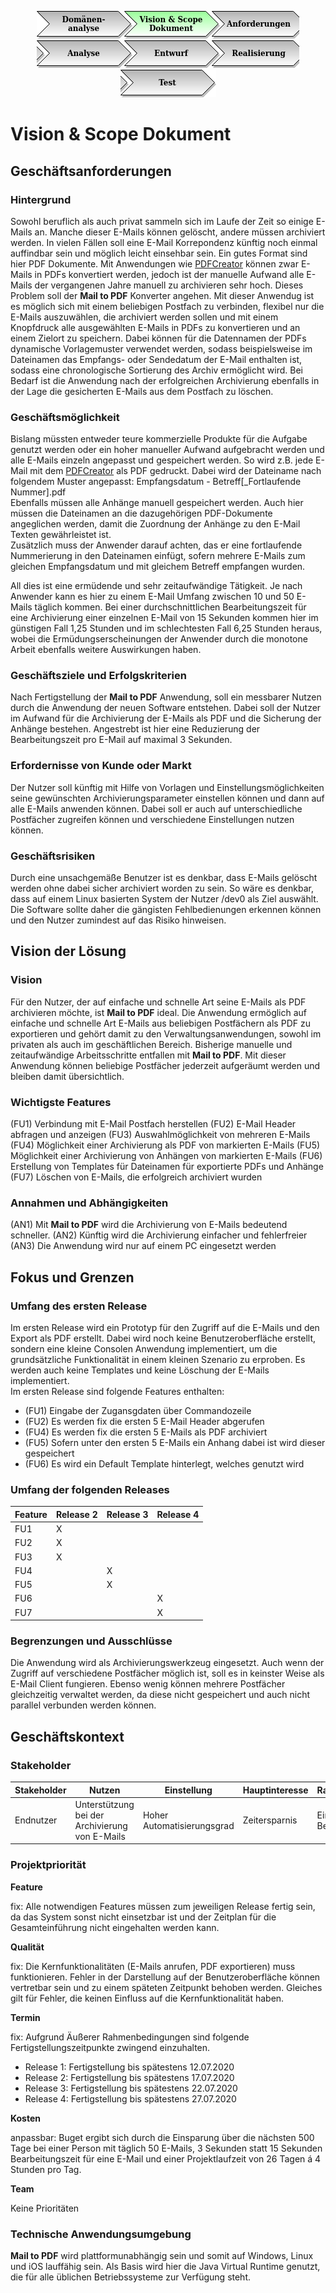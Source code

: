 <p align="center">
<a href="Domaenenanalyse.md"><img src="images/menu_01_inactive.png"></a><a href="Vision-Scope-Dokument.md"><img src="images/menu_02_active.png"></a><a href="Anforderungen.md"><img src="images/menu_03_semi_inactive.png"></a><a href="Analyse.md"><img src="images/menu_04_inactive.png"></a><a href="Entwurf.md"><img src="images/menu_05_inactive.png"></a><a href="Realisierung.md"><img src="images/menu_06_inactive.png"></a><a href="Test.md"><img src="images/menu_07_inactive.png"></a>
</p>

# Vision & Scope Dokument

## Geschäftsanforderungen

### Hintergrund

Sowohl beruflich als auch privat sammeln sich im Laufe der Zeit so einige E-Mails an. Manche dieser E-Mails können 
gelöscht, andere müssen archiviert werden. In vielen Fällen soll eine E-Mail Korrepondenz künftig noch einmal auffindbar
sein und möglich leicht einsehbar sein. Ein gutes Format sind hier PDF Dokumente. Mit Anwendungen wie [PDFCreator](https://www.pdfforge.org/de/pdfcreator)
können zwar E-Mails in PDFs konvertiert werden, jedoch ist der manuelle Aufwand alle E-Mails der vergangenen Jahre
manuell zu archivieren sehr hoch. Dieses Problem soll der **Mail to PDF** Konverter angehen. Mit dieser Anwendug ist es 
möglich sich mit einem beliebigen Postfach zu verbinden, flexibel nur die E-Mails auszuwählen, die archiviert werden 
sollen und mit einem Knopfdruck alle ausgewählten E-Mails in PDFs zu konvertieren und an einem Zielort zu speichern.
Dabei können für die Datennamen der PDFs dynamische Vorlagemuster verwendet werden, sodass beispielsweise im Dateinamen
das Empfangs- oder Sendedatum der E-Mail enthalten ist, sodass eine chronologische Sortierung des Archiv ermöglicht 
wird. Bei Bedarf ist die Anwendung nach der erfolgreichen Archivierung ebenfalls in der Lage die gesicherten E-Mails
aus dem Postfach zu löschen.

### Geschäftsmöglichkeit

Bislang müssten entweder teure kommerzielle Produkte für die Aufgabe genutzt werden oder ein hoher manueller Aufwand
aufgebracht werden und alle E-Mails einzeln angepasst und gespeichert werden. So wird z.B. jede E-Mail mit dem
[PDFCreator](https://www.pdfforge.org/de/pdfcreator) als PDF gedruckt. Dabei wird der Dateiname nach folgendem Muster
angepasst: Empfangsdatum - Betreff[_Fortlaufende Nummer].pdf<br />
Ebenfalls müssen alle Anhänge manuell gespeichert werden. Auch hier müssen die Dateinamen an die dazugehörigen 
PDF-Dokumente angeglichen werden, damit die Zuordnung der Anhänge zu den E-Mail Texten gewährleistet ist.<br />
Zusätzlich muss der Anwender darauf achten, das er eine fortlaufende Nummerierung in den Dateinamen einfügt, sofern
mehrere E-Mails zum gleichen Empfangsdatum und mit gleichem Betreff empfangen wurden.

All dies ist eine ermüdende und sehr zeitaufwändige Tätigkeit. Je nach Anwender kann es hier zu einem E-Mail Umfang 
zwischen 10 und 50 E-Mails täglich kommen. Bei einer durchschnittlichen Bearbeitungszeit für eine Archivierung einer 
einzelnen E-Mail von 15 Sekunden kommen hier im günstigen Fall 1,25 Stunden und im schlechtesten Fall 6,25 Stunden
heraus, wobei die Ermüdungserscheinungen der Anwender durch die monotone Arbeit ebenfalls weitere Auswirkungen haben.  

### Geschäftsziele und Erfolgskriterien

Nach Fertigstellung der **Mail to PDF** Anwendung, soll ein messbarer Nutzen durch die Anwendung der neuen Software 
entstehen. Dabei soll der Nutzer im Aufwand für die Archivierung der E-Mails als PDF und die Sicherung der Anhänge
bestehen. Angestrebt ist hier eine Reduzierung der Bearbeitungszeit pro E-Mail auf maximal 3 Sekunden.  

### Erfordernisse von Kunde oder Markt

Der Nutzer soll künftig mit Hilfe von Vorlagen und Einstellungsmöglichkeiten seine gewünschten Archivierungsparameter 
einstellen können und dann auf alle E-Mails anwenden können. Dabei soll er auch auf unterschiedliche Postfächer
zugreifen können und verschiedene Einstellungen nutzen können. 

### Geschäftsrisiken

Durch eine unsachgemäße Benutzer ist es denkbar, dass E-Mails gelöscht werden ohne dabei sicher archiviert worden zu 
sein. So wäre es denkbar, dass auf einem Linux basierten System der Nutzer /dev0 als Ziel auswählt. Die Software
sollte daher die gängisten Fehlbedienungen erkennen können und den Nutzer zumindest auf das Risiko hinweisen.

## Vision der Lösung

### Vision

Für den Nutzer, der auf einfache und schnelle Art seine E-Mails als PDF archivieren möchte, ist **Mail to PDF** ideal.
Die Anwendung ermöglich auf einfache und schnelle Art E-Mails aus beliebigen Postfächern als PDF zu exportieren und
gehört damit zu den Verwaltungsanwendungen, sowohl im privaten als auch im geschäftlichen Bereich. Bisherige manuelle
und zeitaufwändige Arbeitsschritte entfallen mit **Mail to PDF**. Mit dieser Anwendung können beliebige Postfächer
jederzeit aufgeräumt werden und bleiben damit übersichtlich.

### Wichtigste Features

(FU1) Verbindung mit E-Mail Postfach herstellen
(FU2) E-Mail Header abfragen und anzeigen
(FU3) Auswahlmöglichkeit von mehreren E-Mails
(FU4) Möglichkeit einer Archivierung als PDF von markierten E-Mails
(FU5) Möglichkeit einer Archivierung von Anhängen von markierten E-Mails
(FU6) Erstellung von Templates für Dateinamen für exportierte PDFs und Anhänge
(FU7) Löschen von E-Mails, die erfolgreich archiviert wurden

### Annahmen und Abhängigkeiten

(AN1) Mit **Mail to PDF** wird die Archivierung von E-Mails bedeutend schneller.
(AN2) Künftig wird die Archivierung einfacher und fehlerfreier
(AN3) Die Anwendung wird nur auf einem PC eingesetzt werden

## Fokus und Grenzen

### Umfang des ersten Release

Im ersten Release wird ein Prototyp für den Zugriff auf die E-Mails und den Export als PDF erstellt. Dabei wird noch 
keine Benutzeroberfläche erstellt, sondern eine kleine Consolen Anwendung implementiert, um die grundsätzliche
Funktionalität in einem kleinen Szenario zu erproben. Es werden auch keine Templates und keine Löschung der E-Mails
implementiert.<br />
Im ersten Release sind folgende Features enthalten:

* (FU1) Eingabe der Zugansgdaten über Commandozeile
* (FU2) Es werden fix die ersten 5 E-Mail Header abgerufen
* (FU4) Es werden fix die ersten 5 E-Mails als PDF archiviert
* (FU5) Sofern unter den ersten 5 E-Mails ein Anhang dabei ist wird dieser gespeichert
* (FU6) Es wird ein Default Template hinterlegt, welches genutzt wird

### Umfang der folgenden Releases

Feature | Release 2 | Release 3 | Release 4 
--------|-----------|-----------|----------
FU1     | X         |           |           
FU2     | X         |           |           
FU3     | X         |           |           
FU4     |           | X         |           
FU5     |           | X         |           
FU6     |           |           | X         
FU7     |           |           | X         

### Begrenzungen und Ausschlüsse

Die Anwendung wird als Archivierungswerkzeug eingesetzt. Auch wenn der Zugriff auf verschiedene Postfächer möglich ist,
soll es in keinster Weise als E-Mail Client fungieren. Ebenso wenig können mehrere Postfächer gleichzeitig verwaltet
werden, da diese nicht gespeichert und auch nicht parallel verbunden werden können.

## Geschäftskontext

### Stakeholder

Stakeholder | Nutzen                                         | Einstellung                | Hauptinteresse | Randbedingungen
------------|------------------------------------------------|----------------------------|----------------|----------------
Endnutzer   | Unterstützung bei der Archivierung von E-Mails | Hoher Automatisierungsgrad | Zeitersparnis  | Einfache Bedienung

### Projektpriorität

**Feature**

fix: Alle notwendigen Features müssen zum jeweiligen Release fertig sein, da das System sonst nicht einsetzbar ist
und der Zeitplan für die Gesamteinführung nicht eingehalten werden kann.

**Qualität**

fix: Die Kernfunktionalitäten (E-Mails anrufen, PDF exportieren) muss funktionieren. Fehler in der Darstellung auf der
Benutzeroberfläche können vertretbar sein und zu einem späteten Zeitpunkt behoben werden. Gleiches gilt für Fehler, die
keinen Einfluss auf die Kernfunktionalität haben.

**Termin**

fix: Aufgrund Äußerer Rahmenbedingungen sind folgende Fertigstellungszeitpunkte zwingend einzuhalten.

* Release 1: Fertigstellung bis spätestens 12.07.2020
* Release 2: Fertigstellung bis spätestens 17.07.2020
* Release 3: Fertigstellung bis spätestens 22.07.2020
* Release 4: Fertigstellung bis spätestens 27.07.2020

**Kosten**

anpassbar: Buget ergibt sich durch die Einsparung über die nächsten 500 Tage bei einer Person mit täglich 50 E-Mails,
3 Sekunden statt 15 Sekunden Bearbeitungszeit für eine E-Mail und einer Projektlaufzeit von 26 Tagen á 4 Stunden pro
Tag.

**Team**

Keine Prioritäten

### Technische Anwendungsumgebung

**Mail to PDF** wird plattformunabhängig sein und somit auf Windows, Linux und iOS lauffähig sein. Als Basis wird hier
die Java Virtual Runtime genutzt, die für alle üblichen Betriebssysteme zur Verfügung steht. 
